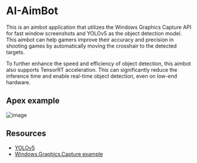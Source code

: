 # AI-AimBot

This is an aimbot application that utilizes the Windows Graphics Capture API for fast window screenshots and YOLOv5 as the object detection model. This aimbot can help gamers improve their accuracy and precision in shooting games by automatically moving the crosshair to the detected targets.

To further enhance the speed and efficiency of object detection, this aimbot also supports TensorRT acceleration. This can significantly reduce the inference time and enable real-time object detection, even on low-end hardware.


## Apex example

![image](https://github.com/hanyuan97/AI-AimBot/blob/master/example/apex.gif)


## Resources
* [YOLOv5](https://github.com/ultralytics/yolov5)
* [Windows.Graphics.Capture example](https://github.com/robmikh/Win32CaptureSample)